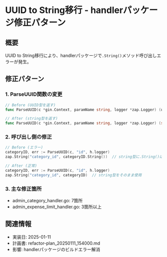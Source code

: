 # UUID to String移行 - handlerパッケージ修正パターン

## 概要
UUID to String移行により、handlerパッケージで`.String()`メソッド呼び出しエラーが発生。

## 修正パターン

### 1. ParseUUID関数の変更
```go
// Before (UUID型を返す)
func ParseUUID(c *gin.Context, paramName string, logger *zap.Logger) (uuid.UUID, error)

// After (string型を返す)
func ParseUUID(c *gin.Context, paramName string, logger *zap.Logger) (string, error)
```

### 2. 呼び出し側の修正
```go
// Before (エラー)
categoryID, err := ParseUUID(c, "id", h.logger)
zap.String("category_id", categoryID.String())  // string型に.String()は存在しない

// After (正常)
categoryID, err := ParseUUID(c, "id", h.logger)
zap.String("category_id", categoryID)  // string型をそのまま使用
```

### 3. 主な修正箇所
- admin_category_handler.go: 7箇所
- admin_expense_limit_handler.go: 3箇所以上

## 関連情報
- 実装日: 2025-01-11
- 計画書: refactor-plan_20250111_154000.md
- 影響: handlerパッケージのビルドエラー解消